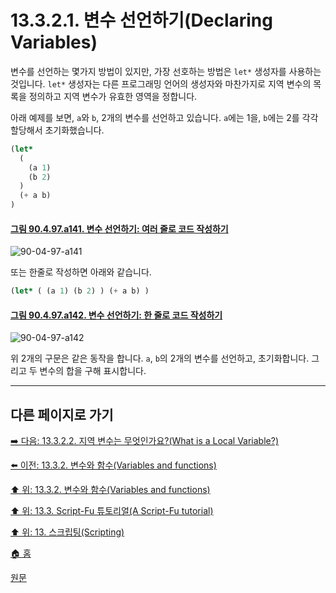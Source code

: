 # 13.3.2.1. 변수 선언하기(Declaring Variables)
변수를 선언하는 몇가지 방법이 있지만, 가장 선호하는 방법은 `let*` 생성자를 사용하는 것입니다. `let*` 생성자는 다른 프로그래밍 언어의 생성자와 마찬가지로 지역 변수의 목록을 정의하고 지역 변수가 유효한 영역을 정합니다.

아래 예제를 보면, `a`와 `b`, 2개의 변수를 선언하고 있습니다. `a`에는 1을, `b`에는 2를 각각 할당해서 초기화했습니다.

```scheme
(let*
  (
    (a 1)
    (b 2)
  )
  (+ a b)
)
```

<a id="90-04-97-a141"></a>

#### [그림 90.4.97.a141. 변수 선언하기: 여러 줄로 코드 작성하기](./90-04-0097-script_fu_console.md#90-04-97-a141)
![90-04-97-a141](https://github.com/wonder13662/gimp/assets/15767104/8228d750-66e0-41ca-a730-0e0aec0e184f)

또는 한줄로 작성하면 아래와 같습니다.

```scheme
(let* ( (a 1) (b 2) ) (+ a b) )
```

<a id="90-04-97-a142"></a>

#### [그림 90.4.97.a142. 변수 선언하기: 한 줄로 코드 작성하기](./90-04-0097-script_fu_console.md#90-04-97-a142)
![90-04-97-a142](https://github.com/wonder13662/gimp/assets/15767104/30fe5213-11c1-4427-a55c-ccb724e01f2e)

위 2개의 구문은 같은 동작을 합니다. `a`, `b`의 2개의 변수를 선언하고, 초기화합니다. 그리고 두 변수의 합을 구해 표시합니다.

***

## 다른 페이지로 가기

[➡️ 다음: 13.3.2.2. 지역 변수는 무엇인가요?(What is a Local Variable?)](./13-03-02-02-what_is_a_local_variable.md)

[⬅️ 이전: 13.3.2. 변수와 함수(Variables and functions)](./13-03-02-00-variables-and-functions.md)

[⬆️ 위: 13.3.2. 변수와 함수(Variables and functions)](./13-03-02-00-variables-and-functions.md)

[⬆️ 위: 13.3. Script-Fu 튜토리얼(A Script-Fu tutorial)](./13-03-00-a-script-fu-tutorial.md)

[⬆️ 위: 13. 스크립팅(Scripting)](./13-00-scripting.md)

[🏠 홈](./00-home.md)

[원문](https://docs.gimp.org/2.10/ko/gimp-using-script-fu-tutorial-identifier.html#idm9652)

